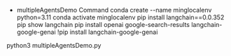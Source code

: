 * multipleAgentsDemo Command
conda create --name minglocalenv python=3.11
conda activate minglocalenv
pip install langchain==0.0.352
pip show langchain
pip install openai google-search-results langchain-google-genai
!pip install langchain-google-genai

python3 multipleAgentsDemo.py